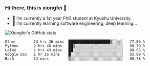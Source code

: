 ### Hi there, this is xiongfei 👋


- 🔭 I’m currently a 1st year PhD student at Kyushu University.
- 🌱 I’m currently learning software engineering, deep learning...

<!--
**Toma62299781/Toma62299781** is a ✨ _special_ ✨ repository because its `README.md` (this file) appears on your GitHub profile.
Here are some ideas to get you started:
-->

![Xiongfei's GitHub stats](https://github-readme-stats.vercel.app/api?username=Toma62299781)

<!--START_SECTION:waka-->
```text
Other        24 hrs 36 mins  ███████████████████▒░░░░░   77.06 % 
Python       2 hrs 46 mins   ██▒░░░░░░░░░░░░░░░░░░░░░░   08.70 % 
LaTeX        2 hrs 43 mins   ██░░░░░░░░░░░░░░░░░░░░░░░   08.55 % 
Google Doc   1 hr 16 mins    █░░░░░░░░░░░░░░░░░░░░░░░░   03.99 % 
Bash         14 mins         ▒░░░░░░░░░░░░░░░░░░░░░░░░   00.78 % 
```
<!--END_SECTION:waka-->

